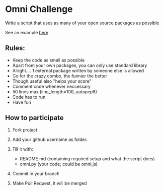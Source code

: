 # Omni Challenge

Write a script that uses as many of your open source packages as possible

See an example [here](https://github.com/kootenpv/omni-challenge/blob/master/kootenpv/README.md)

## Rules:

- Keep the code as small as possible
- Apart from your own packages, you can only use standard library
- Alright.... 1 external package written by someone else is allowed
- Go for the crazy combo, the funnier the better
- Though useful also "helps your score"
- Comment code whenever neccessary
- 50 lines max (line_length=100, autopep8)
- Code has to run
- Have fun

## How to participate

1. Fork project.
2. Add your github username as folder.
3. Fill it with:

    - README.md (containing required setup and what the script does)
    - omni.py   (your code; could be omni.js)

4. Commit in your branch
5. Make Pull Request, it will be merged
